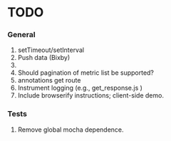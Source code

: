 TODO
====


### General

1. 	setTimeout/setInterval
2. 	Push data (Bixby)
3. 	
4. 	Should pagination of metric list be supported?
5. 	annotations get route
6. 	Instrument logging (e.g., get_response.js )
7. 	Include browserify instructions; client-side demo.



### Tests

1. 	Remove global mocha dependence.

